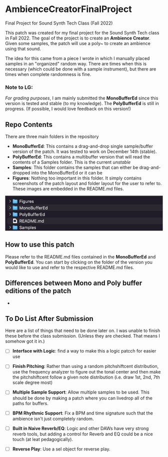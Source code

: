 # AmbienceCreatorFinalProject
Final Project for Sound Synth Tech Class (Fall 2022)

This patch was created for my final project for the Sound Synth Tech class in Fall 2022. The goal of the project is to create an **Ambience Creator**. Given some samples, the patch will use a poly~ to create an ambience using that sound.

The idea for this came from a piece I wrote in which I manually placed samples in an "organized" random way. There are times when this is necessary (which could be done with a sample instrument), but there are times when complete randomness is fine. 

### Note to LG:
*For grading purposes*, I am mainly submitted the **MonoBufferEd** since this version is tested and stable (to my knowledge). The **PolyBufferEd** is still in progress. (If possible, I would love feedback on this version!)

## Repo Contents
There are three main folders in the repository
- **MonoBufferEd**: This contains a drag-and-drop single sample/buffer version of the patch. It was tested to work on December 14th (stable). 
- **PolyBufferEd**: This contains a multibuffer version that will read the contents of a Samples folder. This is the current *unstable* 
- **Samples**: This folder contains the samples that can either be drag-and-dropped into the MonoBufferEd or it can be 
- **Figures**: Nothing too important in this folder. It simply contains screenshots of the patch layout and folder layout for the user to refer to. These images are embedded in the README.md files.

![FolderLayout](Figures/FolderLayout.png)

## How to use this patch
Please refer to the README.md files contained in the **MonoBufferEd** and **PolyBufferEd**. You can start by clicking on the folder of the version you would like to use and refer to the respective README.md files. 

## Differences between Mono and Poly buffer editions of the patch
- 



## To Do List After Submission
Here are a list of things that need to be done later on. I was unable to finish these before the class submission. (Unless they are checked. That means I somehow got it in.)
- [ ] **Interface with Logic**: find a way to make this a logic patcch for easier use
- [ ] **Finish Pitching**: Rather than using a random pitchshiftcent distribution, use the frequency analyzer to figure out the tonal center and then make the pitchshiftcent follow a given note distribution (i.e. draw 1st, 2nd, 7th scale degree most)
- [ ] **Multiple Sample Support**: Allow multiple samples to be used. This should be done by making a patch where you can livedrop all of the paths for buffers.
- [ ] **BPM Rhythmic Support**: Fix a BPM and time signature such that the ambience isn't just completely random.
- [ ] **Built in Naive Reverb/EQ**: Logic and other DAWs have very strong reverb tools, but adding a control for Reverb and EQ could be a nice touch (at leat pedagogically).
- [ ] **Reverse Play**: Use a sel object for reverse play. 

